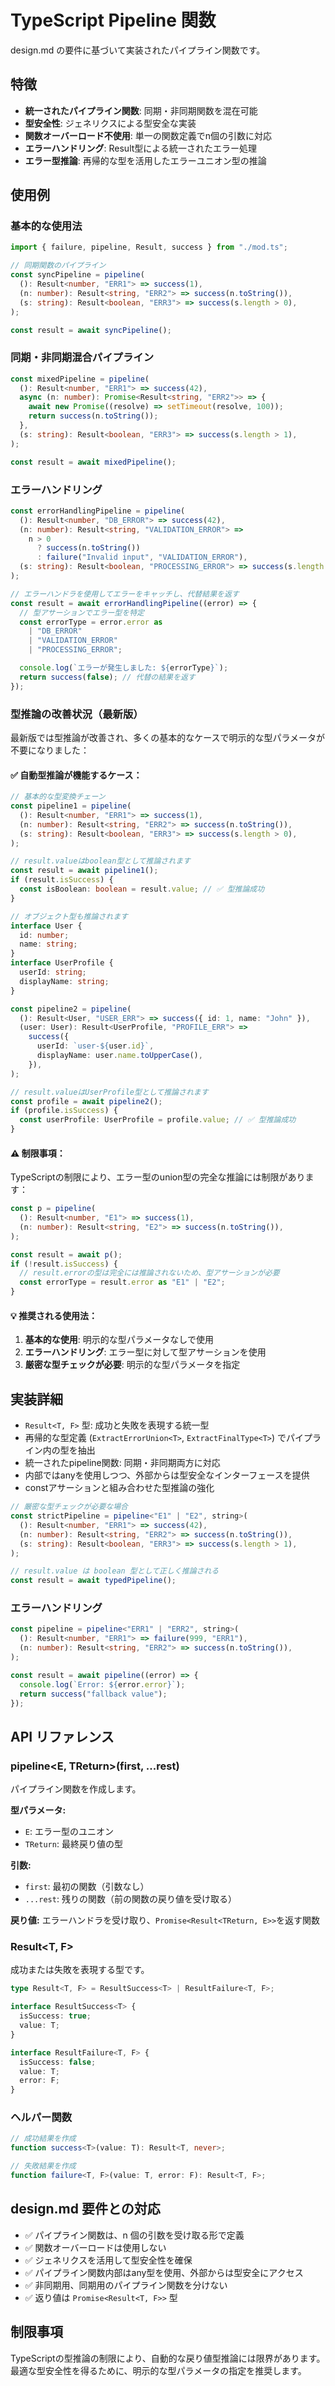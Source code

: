 # TypeScript Pipeline 関数

design.md の要件に基づいて実装されたパイプライン関数です。

## 特徴

- **統一されたパイプライン関数**: 同期・非同期関数を混在可能
- **型安全性**: ジェネリクスによる型安全な実装
- **関数オーバーロード不使用**: 単一の関数定義でn個の引数に対応
- **エラーハンドリング**: Result型による統一されたエラー処理
- **エラー型推論**: 再帰的な型を活用したエラーユニオン型の推論

## 使用例

### 基本的な使用法

```typescript
import { failure, pipeline, Result, success } from "./mod.ts";

// 同期関数のパイプライン
const syncPipeline = pipeline(
  (): Result<number, "ERR1"> => success(1),
  (n: number): Result<string, "ERR2"> => success(n.toString()),
  (s: string): Result<boolean, "ERR3"> => success(s.length > 0),
);

const result = await syncPipeline();
```

### 同期・非同期混合パイプライン

```typescript
const mixedPipeline = pipeline(
  (): Result<number, "ERR1"> => success(42),
  async (n: number): Promise<Result<string, "ERR2">> => {
    await new Promise((resolve) => setTimeout(resolve, 100));
    return success(n.toString());
  },
  (s: string): Result<boolean, "ERR3"> => success(s.length > 1),
);

const result = await mixedPipeline();
```

### エラーハンドリング

```typescript
const errorHandlingPipeline = pipeline(
  (): Result<number, "DB_ERROR"> => success(42),
  (n: number): Result<string, "VALIDATION_ERROR"> =>
    n > 0
      ? success(n.toString())
      : failure("Invalid input", "VALIDATION_ERROR"),
  (s: string): Result<boolean, "PROCESSING_ERROR"> => success(s.length > 0),
);

// エラーハンドラを使用してエラーをキャッチし、代替結果を返す
const result = await errorHandlingPipeline((error) => {
  // 型アサーションでエラー型を特定
  const errorType = error.error as
    | "DB_ERROR"
    | "VALIDATION_ERROR"
    | "PROCESSING_ERROR";

  console.log(`エラーが発生しました: ${errorType}`);
  return success(false); // 代替の結果を返す
});
```

### 型推論の改善状況（最新版）

最新版では型推論が改善され、多くの基本的なケースで明示的な型パラメータが不要になりました：

#### ✅ **自動型推論が機能するケース：**

```typescript
// 基本的な型変換チェーン
const pipeline1 = pipeline(
  (): Result<number, "ERR1"> => success(1),
  (n: number): Result<string, "ERR2"> => success(n.toString()),
  (s: string): Result<boolean, "ERR3"> => success(s.length > 0),
);

// result.valueはboolean型として推論されます
const result = await pipeline1();
if (result.isSuccess) {
  const isBoolean: boolean = result.value; // ✅ 型推論成功
}

// オブジェクト型も推論されます
interface User {
  id: number;
  name: string;
}
interface UserProfile {
  userId: string;
  displayName: string;
}

const pipeline2 = pipeline(
  (): Result<User, "USER_ERR"> => success({ id: 1, name: "John" }),
  (user: User): Result<UserProfile, "PROFILE_ERR"> =>
    success({
      userId: `user-${user.id}`,
      displayName: user.name.toUpperCase(),
    }),
);

// result.valueはUserProfile型として推論されます
const profile = await pipeline2();
if (profile.isSuccess) {
  const userProfile: UserProfile = profile.value; // ✅ 型推論成功
}
```

#### ⚠️ **制限事項：**

TypeScriptの制限により、エラー型のunion型の完全な推論には制限があります：

```typescript
const p = pipeline(
  (): Result<number, "E1"> => success(1),
  (n: number): Result<string, "E2"> => success(n.toString()),
);

const result = await p();
if (!result.isSuccess) {
  // result.errorの型は完全には推論されないため、型アサーションが必要
  const errorType = result.error as "E1" | "E2";
}
```

#### 💡 **推奨される使用法：**

1. **基本的な使用**: 明示的な型パラメータなしで使用
2. **エラーハンドリング**: エラー型に対して型アサーションを使用
3. **厳密な型チェックが必要**: 明示的な型パラメータを指定

## 実装詳細

- `Result<T, F>` 型: 成功と失敗を表現する統一型
- 再帰的な型定義 (`ExtractErrorUnion<T>`, `ExtractFinalType<T>`)
  でパイプライン内の型を抽出
- 統一されたpipeline関数: 同期・非同期両方に対応
- 内部ではanyを使用しつつ、外部からは型安全なインターフェースを提供
- constアサーションと組み合わせた型推論の強化

```typescript
// 厳密な型チェックが必要な場合
const strictPipeline = pipeline<"E1" | "E2", string>(
  (): Result<number, "ERR1"> => success(42),
  (n: number): Result<string, "ERR2"> => success(n.toString()),
  (s: string): Result<boolean, "ERR3"> => success(s.length > 1),
);

// result.value は boolean 型として正しく推論される
const result = await typedPipeline();
```

### エラーハンドリング

```typescript
const pipeline = pipeline<"ERR1" | "ERR2", string>(
  (): Result<number, "ERR1"> => failure(999, "ERR1"),
  (n: number): Result<string, "ERR2"> => success(n.toString()),
);

const result = await pipeline((error) => {
  console.log(`Error: ${error.error}`);
  return success("fallback value");
});
```

## API リファレンス

### pipeline<E, TReturn>(first, ...rest)

パイプライン関数を作成します。

**型パラメータ:**

- `E`: エラー型のユニオン
- `TReturn`: 最終戻り値の型

**引数:**

- `first`: 最初の関数（引数なし）
- `...rest`: 残りの関数（前の関数の戻り値を受け取る）

**戻り値:** エラーハンドラを受け取り、`Promise<Result<TReturn, E>>`を返す関数

### Result<T, F>

成功または失敗を表現する型です。

```typescript
type Result<T, F> = ResultSuccess<T> | ResultFailure<T, F>;

interface ResultSuccess<T> {
  isSuccess: true;
  value: T;
}

interface ResultFailure<T, F> {
  isSuccess: false;
  value: T;
  error: F;
}
```

### ヘルパー関数

```typescript
// 成功結果を作成
function success<T>(value: T): Result<T, never>;

// 失敗結果を作成
function failure<T, F>(value: T, error: F): Result<T, F>;
```

## design.md 要件との対応

- ✅ パイプライン関数は、n 個の引数を受け取る形で定義
- ✅ 関数オーバーロードは使用しない
- ✅ ジェネリクスを活用して型安全性を確保
- ✅ パイプライン関数内部はany型を使用、外部からは型安全にアクセス
- ✅ 非同期用、同期用のパイプライン関数を分けない
- ✅ 返り値は `Promise<Result<T, F>>` 型

## 制限事項

TypeScriptの型推論の制限により、自動的な戻り値型推論には限界があります。最適な型安全性を得るために、明示的な型パラメータの指定を推奨します。
